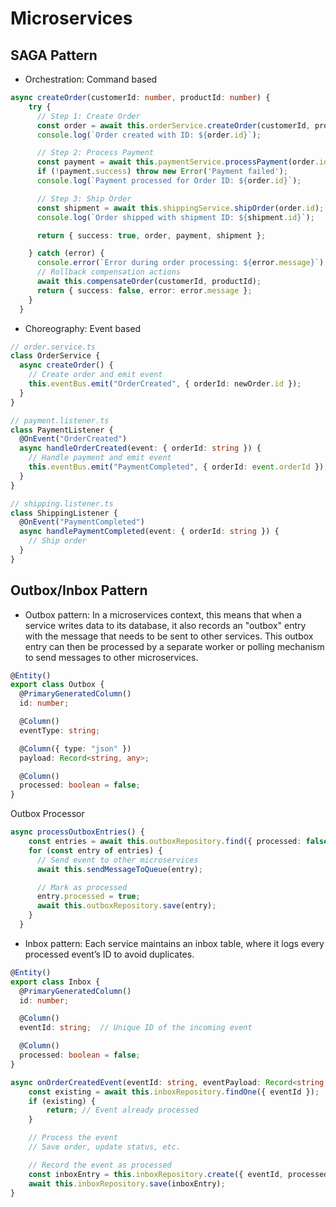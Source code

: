 # Microservices

## SAGA Pattern

- Orchestration: Command based

```ts
async createOrder(customerId: number, productId: number) {
    try {
      // Step 1: Create Order
      const order = await this.orderService.createOrder(customerId, productId);
      console.log(`Order created with ID: ${order.id}`);

      // Step 2: Process Payment
      const payment = await this.paymentService.processPayment(order.id);
      if (!payment.success) throw new Error('Payment failed');
      console.log(`Payment processed for Order ID: ${order.id}`);

      // Step 3: Ship Order
      const shipment = await this.shippingService.shipOrder(order.id);
      console.log(`Order shipped with shipment ID: ${shipment.id}`);

      return { success: true, order, payment, shipment };

    } catch (error) {
      console.error(`Error during order processing: ${error.message}`);
      // Rollback compensation actions
      await this.compensateOrder(customerId, productId);
      return { success: false, error: error.message };
    }
  }
```

- Choreography: Event based

```ts
// order.service.ts
class OrderService {
  async createOrder() {
    // Create order and emit event
    this.eventBus.emit("OrderCreated", { orderId: newOrder.id });
  }
}

// payment.listener.ts
class PaymentListener {
  @OnEvent("OrderCreated")
  async handleOrderCreated(event: { orderId: string }) {
    // Handle payment and emit event
    this.eventBus.emit("PaymentCompleted", { orderId: event.orderId });
  }
}

// shipping.listener.ts
class ShippingListener {
  @OnEvent("PaymentCompleted")
  async handlePaymentCompleted(event: { orderId: string }) {
    // Ship order
  }
}
```

## Outbox/Inbox Pattern

- Outbox pattern: In a microservices context, this means that when a service writes data to its database, it also records an "outbox" entry with the message that needs to be sent to other services. This outbox entry can then be processed by a separate worker or polling mechanism to send messages to other microservices.

```ts
@Entity()
export class Outbox {
  @PrimaryGeneratedColumn()
  id: number;

  @Column()
  eventType: string;

  @Column({ type: "json" })
  payload: Record<string, any>;

  @Column()
  processed: boolean = false;
}
```

Outbox Processor

```ts
async processOutboxEntries() {
    const entries = await this.outboxRepository.find({ processed: false });
    for (const entry of entries) {
      // Send event to other microservices
      await this.sendMessageToQueue(entry);

      // Mark as processed
      entry.processed = true;
      await this.outboxRepository.save(entry);
    }
  }
```

- Inbox pattern: Each service maintains an inbox table, where it logs every processed event’s ID to avoid duplicates.

```ts
@Entity()
export class Inbox {
  @PrimaryGeneratedColumn()
  id: number;

  @Column()
  eventId: string;  // Unique ID of the incoming event

  @Column()
  processed: boolean = false;
}

async onOrderCreatedEvent(eventId: string, eventPayload: Record<string, any>) {
    const existing = await this.inboxRepository.findOne({ eventId });
    if (existing) {
        return; // Event already processed
    }

    // Process the event
    // Save order, update status, etc.

    // Record the event as processed
    const inboxEntry = this.inboxRepository.create({ eventId, processed: true });
    await this.inboxRepository.save(inboxEntry);
}
```
